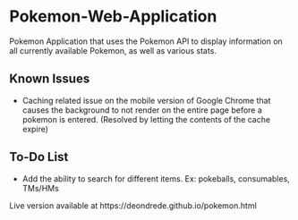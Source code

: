 # Pokemon-Web-Application
Pokemon Application that uses the Pokemon API to display information on all currently available Pokemon, as well as various stats.
<h2>Known Issues</h2>
<ul>
  <li>Caching related issue on the mobile version of Google Chrome that causes the background to not render on the entire page before a pokemon is entered. (Resolved by letting the contents of the cache expire)</li>
</ul>
<h2>To-Do List</h2>
<ul>
  <li>Add the ability to search for different items. Ex: pokeballs, consumables, TMs/HMs</li>
</ul>
<p>Live version available at https://deondrede.github.io/pokemon.html</p>
